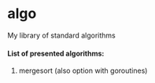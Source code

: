 # algo
My library of standard algorithms

#### List of presented algorithms:
1) mergesort (also option with goroutines)
